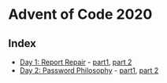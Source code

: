 # Advent of Code 2020

## Index

- [Day 1: Report Repair](https://adventofcode.com/2020/day/1) - [part1](day01_p1), [part 2](day01_p2)
- [Day 2: Password Philosophy](https://adventofcode.com/2020/day/2) - [part1](day02_p1), [part 2](day02_p2) 
